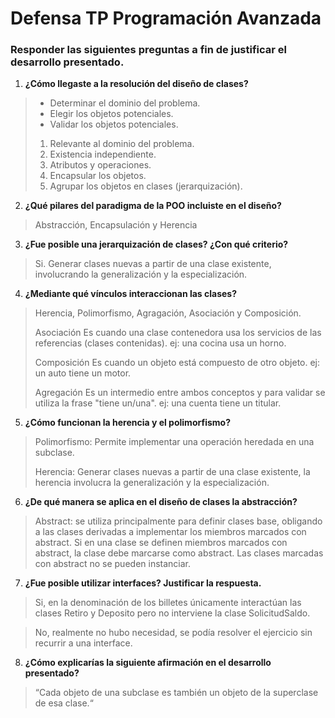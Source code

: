 # Defensa TP Programación Avanzada

### Responder las siguientes preguntas a fin de justificar el desarrollo presentado.

1. __¿Cómo llegaste a la resolución del diseño de clases?__

> * Determinar el dominio del problema.
> * Elegir los objetos potenciales.
> * Validar los objetos potenciales.
>  1. Relevante al dominio del problema.
>  2. Existencia independiente.
>  3. Atributos y operaciones.
>  4. Encapsular los objetos.
>  5. Agrupar los objetos en clases (jerarquización).

2. __¿Qué pilares del paradigma de la POO incluiste en el diseño?__

> Abstracción, Encapsulación y Herencia

3. __¿Fue posible una jerarquización de clases? ¿Con qué criterio?__

> Si. Generar clases nuevas a partir de una clase existente, involucrando la generalización y la especialización.

4. __¿Mediante qué vínculos interaccionan las clases?__

> Herencia, Polimorfismo, Agragación, Asociación y Composición.
> 
> Asociación
Es cuando una clase contenedora usa los servicios de las referencias (clases contenidas).
ej: una cocina usa un horno.
>
> Composición
Es cuando un objeto está compuesto de otro objeto.
ej: un auto tiene un motor.
>
> Agregación
Es un intermedio entre ambos conceptos y para validar se utiliza la frase "tiene un/una".
ej: una cuenta tiene un titular.

5. __¿Cómo funcionan la herencia y el polimorfismo?__

> Polimorfismo: Permite implementar una operación heredada en una subclase.
>
> Herencia: Generar clases nuevas a partir de una clase existente, la herencia involucra la generalización y la especialización.

6. __¿De qué manera se aplica en el diseño de clases la abstracción?__

> Abstract: se utiliza principalmente para definir clases base, obligando a las clases derivadas a implementar los miembros marcados con abstract. Si en una clase se definen miembros marcados con abstract, la clase debe marcarse como abstract. Las clases marcadas con abstract no se pueden instanciar.

7. __¿Fue posible utilizar interfaces? Justificar la respuesta.__

> Si, en la denominación de los billetes únicamente interactúan las clases Retiro y Deposito pero no interviene la clase SolicitudSaldo.

> No, realmente no hubo necesidad, se podía resolver el ejercicio sin recurrir a una interface.

8. __¿Cómo explicarías la siguiente afirmación en el desarrollo presentado?__
> “Cada objeto de una subclase es también un objeto de la superclase de esa clase.“

